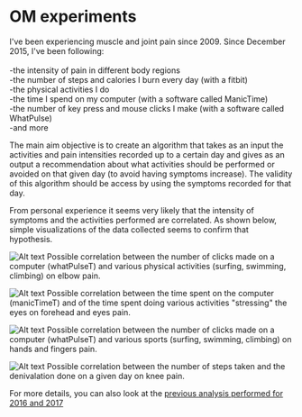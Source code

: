 # OM experiments
I've been experiencing muscle and joint pain since 2009. Since December 2015, I've been following:<br/>
<br/>
-the intensity of pain in different body regions<br/>
-the number of steps and calories I burn every day (with a fitbit)<br/>
-the physical activities I do<br/>
-the time I spend on my computer (with a software called ManicTime)<br/>
-the number of key press and mouse clicks I make (with a software called WhatPulse)<br/>
-and more<br/>

The main aim objective is to create an algorithm that takes as an input the activities and pain intensities recorded up to a certain day and gives as an output a recommendation about what activities should be performed or avoided on that given day (to avoid having symptoms increase). The validity of this algorithm should be access by using the symptoms recorded for that day.

From personal experience it seems very likely that the intensity of symptoms and the activities performed are correlated. As shown below, simple visualizations of the data collected seems to confirm that hypothesis.

![Alt text](https://github.com/oliviermirat/OptimizeUs/blob/master/firstExperimentsAndCode/images/elbow.png?raw=true "Per Day")
Possible correlation between the number of clicks made on a computer (whatPulseT) and various physical activities (surfing, swimming, climbing) on elbow pain.

![Alt text](https://github.com/oliviermirat/OptimizeUs/blob/master/firstExperimentsAndCode/images/foreheadEyes.png?raw=true "Per Day")
Possible correlation between the time spent on the computer (manicTimeT) and of the time spent doing various activities "stressing" the eyes on forehead and eyes pain.

![Alt text](https://github.com/oliviermirat/OptimizeUs/blob/master/firstExperimentsAndCode/images/handsFingers.png?raw=true "Per Day")
Possible correlation between the number of clicks made on a computer (whatPulseT) and various sports (surfing, swimming, climbing) on hands and fingers pain.

![Alt text](https://github.com/oliviermirat/OptimizeUs/blob/master/firstExperimentsAndCode/images/knees.png?raw=true "Per Day")
Possible correlation between the number of steps taken and the denivalation done on a given day on knee pain.

For more details, you can also look at the <a href='OM_old2017experiments/README.md' target='_blank'>previous analysis performed for 2016 and 2017</a>
